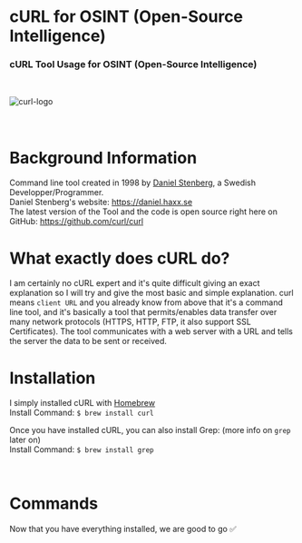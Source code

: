 # cURL for OSINT (Open-Source Intelligence)
### cURL Tool Usage for OSINT (Open-Source Intelligence)

<br>

![curl-logo](https://user-images.githubusercontent.com/104733166/186279152-3ca718a8-966c-48ac-b1f8-061435f57af6.svg)
<br>
<br>
<br>

# Background Information
Command line tool created in 1998 by [Daniel Stenberg](https://twitter.com/bagder), a Swedish Developper/Programmer.
<br>
Daniel Stenberg's website: https://daniel.haxx.se
<br>
The latest version of the Tool and the code is open source right here on GitHub: https://github.com/curl/curl
<br>

# What exactly does cURL do?
I am certainly no cURL expert and it's quite difficult giving an exact explanation so I will try and give the most basic and simple explanation.
curl means `client URL` and you already know from above that it's a command line tool, and it's basically a tool that permits/enables data transfer over many network protocols (HTTPS, HTTP, FTP, it also support SSL Certificates). The tool communicates with a web server with a URL and tells the server the data to be sent or received. 

# Installation
I simply installed cURL with [Homebrew](https://formulae.brew.sh/formula/curl)
<br>
Install Command: 
```$ brew install curl```
<br>

Once you have installed cURL, you can also install Grep: (more info on `grep` later on)
<br>
Install Command: 
```$ brew install grep```

<br>

# Commands
Now that you have everything installed, we are good to go ✅





